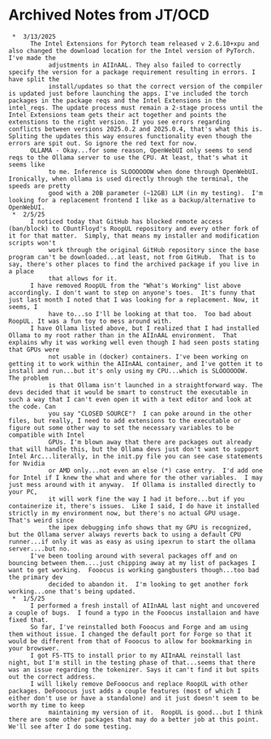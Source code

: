 # Archived Notes from JT/OCD
     *  3/13/2025
          The Intel Extensions for Pytorch team released v 2.6.10+xpu and also changed the download location for the Intel version of PyTorch. I've made the
               adjustments in AIInAAL. They also failed to correctly specify the version for a package requirement resulting in errors. I have split the
               install/updates so that the correct version of the compiler is updated just before launching the apps. I've included the torch packages in the package reqs and the Intel Extensions in the intel_reqs. The update process must remain a 2-stage process until the Intel Extensions team gets their act together and points the extenstions to the right version. If you see errors regarding conflicts between versions 2025.0.2 and 2025.0.4, that's what this is. Spliting the updates this way ensures functionality even though the errors are spit out. So ignore the red text for now.
          OLLAMA - Okay...for some reason, OpenWebUI only seems to send reqs to the Ollama server to use the CPU. At least, that's what it seems like
               to me. Inference is SLOOOOOOW when done through OpenWebUI. Ironically, when ollama is used directly through the terminal, the speeds are pretty
               good with a 20B parameter (~12GB) LLM (in my testing).  I'm looking for a replacement frontend I like as a backup/alternative to OpenWebUI.
     *  2/5/25
          I noticed today that GitHub has blocked remote access (ban/block) to C0untFloyd's RoopUL repository and every other fork of it for that matter.  Simply, that means my installer and modification scripts won't 
               work through the original GitHub repository since the base program can't be downloaded...at least, not from GitHub.  That is to say, there's other places to find the archived package if you live in a place
               that allows for it.
          I have removed RoopUL from the "What's Working" list above accordingly. I don't want to step on anyone's toes.  It's funny that just last month I noted that I was looking for a replacement. Now, it seems, I
               have to...so I'll be looking at that too.  Too bad about RoopUL. It was a fun toy to mess around with.
          I have Ollama listed above, but I realized that I had installed Ollama to my root rather than in the AIInAAL environment.  That explains why it was working well even though I had seen posts stating that GPUs were
               not usable in (docker) containers. I've been working on getting it to work within the AIInAAL container, and I've gotten it to install and run...but it's only using my CPU...which is SLOOOOOOW.  The problem 
               is that Ollama isn't launched in a straightforward way. The devs decided that it would be smart to construct the executable in such a way that I can't even open it with a text editor and look at the code. Can
               you say "CLOSED SOURCE"?  I can poke around in the other files, but really, I need to add extensions to the executable or figure out some other way to set the necessary variables to be compatible with Intel 
               GPUs. I'm blown away that there are packages out already that will handle this, but the Ollama devs just don't want to support Intel Arc...literally, in the init.py file you can see case statements for Nvidia 
               or AMD only...not even an else (*) case entry.  I'd add one for Intel if I knew the what and where for the other variables.  I may just mess around with it anyway.  If Ollama is installed directly to your PC, 
               it will work fine the way I had it before...but if you containerize it, there's issues.  Like I said, I do have it installed strictly in my environment now, but there's no actual GPU usage.  That's weird since 
               the ipex debugging info shows that my GPU is recognized, but the Ollama server always reverts back to using a default CPU runner...if only it was as easy as using ipexrun to start the ollama server....but no.
          I've been tooling around with several packages off and on bouncing between them....just chipping away at my list of packages I want to get working.  Fooocus is working gangbusters though...too bad the primary dev 
               decided to abandon it.  I'm looking to get another fork working...one that's being updated.
     *  1/5/25
          I performed a fresh install of AIInAAL last night and uncovered a couple of bugs.  I found a typo in the Fooocus installaion and have fixed that.
          So far, I've reinstalled both Fooocus and Forge and am using them without issue. I changed the default port for Forge so that it would be different from that of Fooocus to allow for bookmarking in your browswer.
          I got F5-TTS to install prior to my AIInAAL reinstall last night, but I'm still in the testing phase of that...seems that there was an issue regarding the tokenizer. Says it can't find it but spits out the correct address.
          I will likely remove DeFooocus and replace RoopUL with other packages. DeFooocus just adds a couple features (most of which I either don't use or have a standalone) and it just doesn't seem to be worth my time to keep 
               maintaining my version of it.  RoopUL is good...but I think there are some other packages that may do a better job at this point. We'll see after I do some testing.


